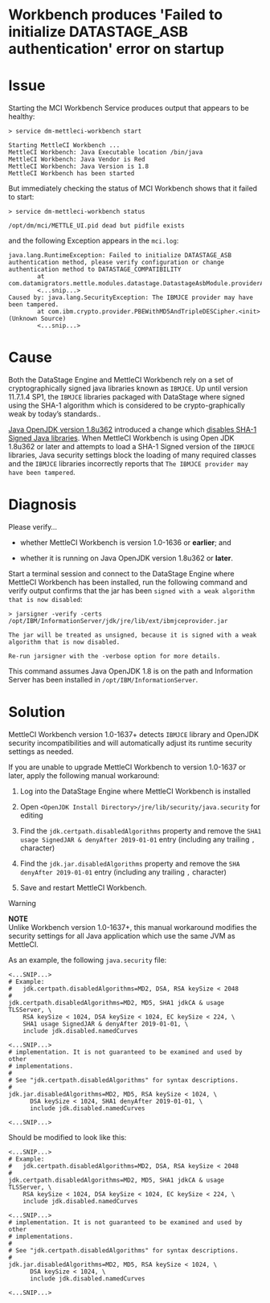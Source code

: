 # Workbench produces 'Failed to initialize DATASTAGE_ASB authentication' error on startup

# Issue

Starting the MCI Workbench Service produces output that appears to be healthy:

```
> service dm-mettleci-workbench start

Starting MettleCI Workbench ...
MettleCI Workbench: Java Executable location /bin/java
MettleCI Workbench: Java Vendor is Red
MettleCI Workbench: Java Version is 1.8
MettleCI Workbench has been started
```

But immediately checking the status of MCI Workbench shows that it failed to start:

```
> service dm-mettleci-workbench status

/opt/dm/mci/METTLE_UI.pid dead but pidfile exists
```

and the following Exception appears in the `mci.log`:

```
java.lang.RuntimeException: Failed to initialize DATASTAGE_ASB authentication method, please verify configuration or change authentication method to DATASTAGE_COMPATIBILITY
        at com.datamigrators.mettle.modules.datastage.DatastageAsbModule.providerAsbServiceFactory(DatastageAsbModule.java:54)
        <...snip...>
Caused by: java.lang.SecurityException: The IBMJCE provider may have been tampered.
        at com.ibm.crypto.provider.PBEWithMD5AndTripleDESCipher.<init>(Unknown Source)
        <...snip...>
```

# Cause

Both the DataStage Engine and MettleCI Workbench rely on a set of cryptographically signed java libraries known as `IBMJCE`. Up until version 11.7.1.4 SP1, the `IBMJCE` libraries packaged with DataStage where signed using the SHA-1 algorithm which is considered to be crypto-graphically weak by today’s standards..

[Java OpenJDK version 1.8u362](https://mail.openjdk.org/pipermail/jdk8u-dev/2023-January/016479.html) introduced a change which [disables SHA-1 Signed Java libraries](https://bugs.openjdk.org/browse/JDK-8269039). When MettleCI Workbench is using Open JDK 1.8u362 or later and attempts to load a SHA-1 Signed version of the `IBMJCE` libraries, Java security settings block the loading of many required classes and the `IBMJCE` libraries incorrectly reports that `The IBMJCE provider may have been tampered`.

# Diagnosis

Please verify…

*   whether MettleCI Workbench is version 1.0-1636 or **earlier**; and
    
*   whether it is running on Java OpenJDK version 1.8u362 or **later**.
    

Start a terminal session and connect to the DataStage Engine where MettleCI Workbench has been installed, run the following command and verify output confirms that the jar has been `signed with a weak algorithm that is now disabled`:

```
> jarsigner -verify -certs /opt/IBM/InformationServer/jdk/jre/lib/ext/ibmjceprovider.jar

The jar will be treated as unsigned, because it is signed with a weak algorithm that is now disabled.

Re-run jarsigner with the -verbose option for more details.
```

This command assumes Java OpenJDK 1.8 is on the path and Information Server has been installed in `/opt/IBM/InformationServer`.

# Solution

MettleCI Workbench version 1.0-1637+ detects `IBMJCE` library and OpenJDK security incompatibilities and will automatically adjust its runtime security settings as needed.

If you are unable to upgrade MettleCI Workbench to version 1.0-1637 or later, apply the following manual workaround:

1.  Log into the DataStage Engine where MettleCI Workbench is installed
    
2.  Open `<OpenJDK Install Directory>/jre/lib/security/java.security` for editing
    
3.  Find the `jdk.certpath.disabledAlgorithms` property and remove the `SHA1 usage SignedJAR & denyAfter 2019-01-01` entry (including any trailing `,` character)
    
4.  Find the `jdk.jar.disabledAlgorithms` property and remove the `SHA denyAfter 2019-01-01` entry (including any trailing `,` character)
    
5.  Save and restart MettleCI Workbench.
    

> [!WARNING]
> **NOTE**  
> Unlike Workbench version 1.0-1637+, this manual workaround modifies the security settings for all Java application which use the same JVM as MettleCI.

As an example, the following `java.security` file:

```
<...SNIP...>
# Example:
#   jdk.certpath.disabledAlgorithms=MD2, DSA, RSA keySize < 2048
#
jdk.certpath.disabledAlgorithms=MD2, MD5, SHA1 jdkCA & usage TLSServer, \
    RSA keySize < 1024, DSA keySize < 1024, EC keySize < 224, \
    SHA1 usage SignedJAR & denyAfter 2019-01-01, \
    include jdk.disabled.namedCurves

<...SNIP...>
# implementation. It is not guaranteed to be examined and used by other
# implementations.
#
# See "jdk.certpath.disabledAlgorithms" for syntax descriptions.
#
jdk.jar.disabledAlgorithms=MD2, MD5, RSA keySize < 1024, \
      DSA keySize < 1024, SHA1 denyAfter 2019-01-01, \
      include jdk.disabled.namedCurves
      
<...SNIP...>
```

Should be modified to look like this:

```
<...SNIP...>
# Example:
#   jdk.certpath.disabledAlgorithms=MD2, DSA, RSA keySize < 2048
#
jdk.certpath.disabledAlgorithms=MD2, MD5, SHA1 jdkCA & usage TLSServer, \
    RSA keySize < 1024, DSA keySize < 1024, EC keySize < 224, \
    include jdk.disabled.namedCurves

<...SNIP...>
# implementation. It is not guaranteed to be examined and used by other
# implementations.
#
# See "jdk.certpath.disabledAlgorithms" for syntax descriptions.
#
jdk.jar.disabledAlgorithms=MD2, MD5, RSA keySize < 1024, \
      DSA keySize < 1024, \
      include jdk.disabled.namedCurves
      
<...SNIP...>
```